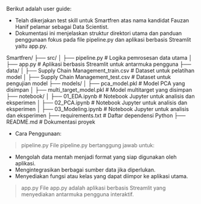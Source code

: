 Berikut adalah user guide:

- Telah dikerjakan test skill untuk Smartfren atas nama kandidat Fauzan Hanif pelamar sebagai Data Scientist.
- Dokumentasi ini menjelaskan struktur direktori utama dan panduan penggunaan fokus pada file pipeline.py dan aplikasi berbasis Streamlit yaitu app.py.

Smartfren/
├── src/
│   ├── pipeline.py  # Logika pemrosesan data utama
│   ├── app.py       # Aplikasi berbasis Streamlit untuk antarmuka pengguna
├── data/
│   ├── Supply Chain Management_train.csv   # Dataset untuk pelatihan model
│   ├── Supply Chain Management_test.csv    # Dataset untuk pengujian model
├── models/
│   ├── pca_model.pkl           # Model PCA yang disimpan
│   ├── multi_target_model.pkl  # Model multitarget yang disimpan
├── notebook/
│   ├── 01_EDA.ipynb      # Notebook Jupyter untuk analisis dan eksperimen
│   ├── 02_PCA.ipynb      # Notebook Jupyter untuk analisis dan eksperimen
│   ├── 03_Modeling.ipynb # Notebook Jupyter untuk analisis dan eksperimen
├── requirements.txt      # Daftar dependensi Python
├── README.md             # Dokumentasi proyek

- Cara Penggunaan:
>  pipeline.py
File pipeline.py bertanggung jawab untuk:
- Mengolah data mentah menjadi format yang siap digunakan oleh aplikasi.
- Mengintegrasikan berbagai sumber data jika diperlukan.
- Menyediakan fungsi atau kelas yang dapat diimpor ke aplikasi utama.
> app.py
File app.py adalah aplikasi berbasis Streamlit yang menyediakan antarmuka pengguna interaktif.
